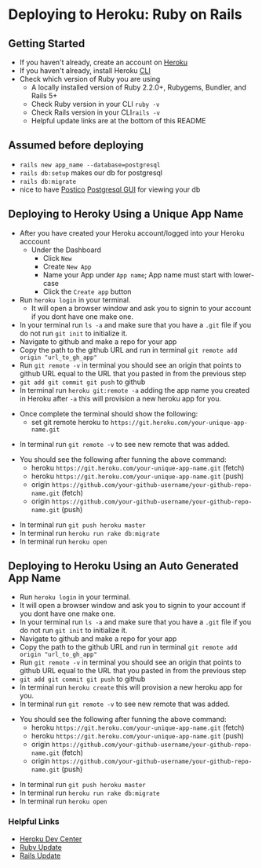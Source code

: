 # Deploying to Heroku: Ruby on Rails

## Getting Started
- If you haven't already, create an account on [Heroku](https://heroku.com)
- If you haven't already, install Heroku [CLI](https://devcenter.heroku.com/articles/heroku-cli#download-and-install)
- Check which version of Ruby you are using
  * A locally installed version of Ruby 2.2.0+, Rubygems, Bundler, and Rails 5+
  * Check Ruby version in your CLI `ruby -v`
  * Check Rails version in your CLI`rails -v`
  * Helpful update links are at the bottom of this README

## Assumed before deploying
- `rails new app_name --database=postgresql`
- `rails db:setup` makes our db for postgresql
- `rails db:migrate`
- nice to have [Postico](https://eggerapps.at/postico/) [Postgresql GUI](https://postgresapp.com/downloads.html) for viewing your db

## Deploying to Heroky Using a Unique App Name
- After you have created your Heroku account/logged into your Heroku acccount
  * Under the Dashboard
    * Click `New`
    * Create `New App`
    * Name your App under `App name`; App name must start with lower-case
    * Click the `Create app` button
- Run `heroku login` in your terminal.
  * It will open a browser window and ask you to signin to your account if you dont have one make one.
- In your terminal run `ls -a` and make sure that you have a `.git` file if you do not run `git init` to initialize it.
- Navigate to github and make a repo for your app
- Copy the path to the github URL and run in terminal `git remote add origin "url_to_gh_app"`
- Run `git remote -v` in terminal you should see an origin that points to github URL equal to the URL that you pasted in from the previous step
- `git add git commit git push` to github
- In terminal run `heroku git:remote -a` adding the app name you created in Heroku after `-a` this will provision a new heroku app for you.
 * Once complete the terminal should show the following:
    * set git remote heroku to `https://git.heroku.com/your-unique-app-name.git`
- In terminal run `git remote -v` to see new remote that was added.
 * You should see the following after funning the above command:
    * heroku	`https://git.heroku.com/your-unique-app-name.git` (fetch)
    * heroku	`https://git.heroku.com/your-unique-app-name.git` (push)
    * origin	`https://github.com/your-github-username/your-github-repo-name.git` (fetch)
    * origin	`https://github.com/your-github-username/your-github-repo-name.git` (push)
- In terminal run `git push heroku master`
- In terminal run `heroku run rake db:migrate`
- In terminal run `heroku open`

## Deploying to Heroku Using an Auto Generated App Name
- Run `heroku login` in your terminal.
- It will open a browser window and ask you to signin to your account if you dont have one make one.
- In your terminal run `ls -a` and make sure that you have a `.git` file if you do not run `git init` to initialize it.
- Navigate to github and make a repo for your app
- Copy the path to the github URL and run in terminal `git remote add origin "url_to_gh_app"`
- Run `git remote -v` in terminal you should see an origin that points to github URL equal to the URL that you pasted in from the previous step
- `git add git commit git push` to github
- In terminal run `heroku create` this will provision a new heroku app for you.
- In terminal run `git remote -v` to see new remote that was added.
 * You should see the following after funning the above command:
    * heroku	`https://git.heroku.com/your-unique-app-name.git` (fetch)
    * heroku	`https://git.heroku.com/your-unique-app-name.git` (push)
    * origin	`https://github.com/your-github-username/your-github-repo-name.git` (fetch)
    * origin	`https://github.com/your-github-username/your-github-repo-name.git` (push)
- In terminal run `git push heroku master`
- In terminal run `heroku run rake db:migrate`
- In terminal run `heroku open`

### Helpful Links
- [Heroku Dev Center](https://devcenter.heroku.com/articles/getting-started-with-rails5)
- [Ruby Update](https://www.ruby-lang.org/en/downloads/)
- [Rails Update](https://medium.com/@wintermeyer/rails-5-2-and-ruby-2-5-install-how-to-bc287f3dacef)
